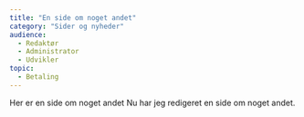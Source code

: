 ```yaml
---
title: "En side om noget andet"
category: "Sider og nyheder"
audience:
  - Redaktør
  - Administrator
  - Udvikler
topic:
  - Betaling
---
```

Her er en side om noget andet
Nu har jeg redigeret en side om noget andet.
